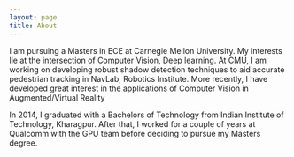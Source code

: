 ```yaml
---
layout: page
title: About
---
```

I am pursuing a Masters in ECE at Carnegie Mellon University. My interests lie at the intersection of Computer Vision, Deep learning. At CMU, I am working on developing robust shadow detection techniques to aid accurate pedestrian tracking in NavLab, Robotics Institute. More recently, I have developed great interest in the applications of Computer Vision in Augmented/Virtual Reality

In 2014, I graduated with a Bachelors of Technology from Indian Institute of Technology, Kharagpur. After that, I worked for a couple of years at Qualcomm with the GPU team before deciding to pursue my Masters degree. 
